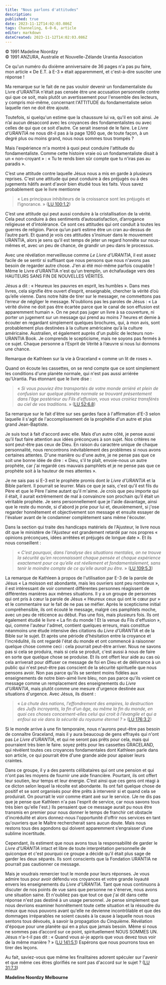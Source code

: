 ```yaml
---
title: "Nous parlons d'attitudes"
description: 
published: true
date: 2023-11-12T14:02:03.086Z
tags: Channeling, 6-0-6, article
editor: markdown
dateCreated: 2023-11-12T14:02:03.086Z
---
```


<p class="v-card v-sheet theme--light gray lighten-3 px-2 py-1">© 1991 Madeline Noordzy<br>© 1991 ANZURA, Australie et Nouvelle-Zélande Urantia Association</p>


Ce qu'un numéro du dixième anniversaire de 36 pages n'a pas pu faire, mon article « De E.T. à E-3 » était apparemment, et c'est-à-dire susciter une réponse !

Ma remarque sur le fait de ne pas vouloir devenir un fondamentaliste du Livre d'URANTIA n'était pas censée être une accusation personnelle contre qui que ce soit, mais plutôt un avertissement pour l'ensemble des lecteurs, y compris moi-même, concernant l'ATTITUDE du fondamentaliste selon laquelle rien ne doit être ajouté.

Toutefois, si quelqu'un estime que la chaussure lui va, qu'il en soit ainsi. Je n’ai aucun désaccord avec les croyances des fondamentalistes ou avec celles de qui que ce soit d’autre. Ce serait insensé de le faire. Le _Livre d'URANTIA_ ne nous dit-il pas à la page 1260 que, de toute façon, à un degré plus ou moins grand, nous nous sommes tous trompés ?

Mais l'expérience m'a montré à quoi peut conduire l'attitude du fondamentaliste. Comme cette histoire vraie où un fondamentaliste disait à un « non-croyant » : « Tu te rends bien sûr compte que tu n'iras pas au paradis ».

C’est une attitude contre laquelle Jésus nous a mis en garde à plusieurs reprises. C'est une attitude qui peut conduire à des préjugés ou à des jugements hâtifs avant d'avoir bien étudié tous les faits. Vous savez probablement que le livre mentionne

> « Les principaux inhibiteurs de la croissance sont les préjugés et l’ignorance. » ([LU 100:1.2](/fr/The_Urantia_Book/100#p1_2))

C’est une attitude qui peut aussi conduire à la cristallisation de la vérité. Cela peut conduire à des sentiments d’autosatisfaction, d’arrogance religieuse et d’intolérance. Ce sont ces attitudes qui ont conduit à toutes les guerres de religion. Parce qu’un parti estime être un cran au-dessus de l’autre parti. Et quand je vois ces attitudes s’insinuer dans le mouvement URANTIA, alors je sens qu’il est temps de jeter un regard honnête sur nous-mêmes et, avec un peu de chance, de grandir un peu dans le processus.

Avec une révélation merveilleuse comme _Le Livre d'URANTIA_, il est assez facile de se sentir si suffisant que nous pensons que nous n'avons pas besoin de regarder autre chose. J'en ai été moi-même parfois coupable ! Même le Livre d'URANTIA n'est qu'un tremplin, un échafaudage vers des HAUTEURS SANS FIN DE NOUVELLES VÉRITÉS.

Jésus a dit : « Heureux les pauvres en esprit, les humbles ». Dans mes livres, cela signifie être ouvert d’esprit, enseignable, chercher la vérité d’où qu’elle vienne. Dans notre hâte de tirer sur le messager, ne commettons pas l’erreur de négliger le message. N'oublions pas les paroles de Jésus : « La vérité divine ne doit pas être écartée parce que le canal de son effusion est apparemment humain ». On ne peut pas juger un livre à sa couverture, ni porter un jugement sur un message qui prend au moins 7 heures et demie à écouter en regardant simplement quelques brochures, qui, à mon avis, sont probablement plus destinées à la culture américaine qu'à la culture américaine. Australien, et également auprès d'un public de lecteurs non-URANTIA Book. Je comprends le scepticisme, mais ne soyons pas fermés à ce sujet. Chaque personne a l’Esprit de Vérité à l’œuvre si nous lui donnons une chance.

Remarque de Kathleen sur la vie à Graceland « comme un lit de roses ».

Quand on écoute les cassettes, on se rend compte que ce sont simplement les conditions d'une planète normale, qui n'est pas aussi arriérée qu'Urantia. Pas étonnant que le livre dise :

> « _Si vous pouviez être transportés de votre monde arriéré et plein de confusion sur quelque planète normale se trouvant présentement dans l’âge postérieur au Fils d’effusion, vous vous croiriez transférés au ciel de vos traditions._ » ([LU 52:6.8](/fr/The_Urantia_Book/52#p6_8))

Sa remarque sur le fait d'être sur ses gardes face à l'affirmation d'E-3 selon laquelle il s'agit de l'accomplissement de la prophétie d'un autre et plus grand Jean-Baptiste.

Je suis tout à fait d'accord avec elle. Mais d’un autre côté, je pense aussi qu’il faut faire attention aux idées préconçues à son sujet. Nos critères ne sont peut-être pas ceux de Dieu. En raison du caractère unique de chaque personnalité, nous rencontrons inévitablement des problèmes si nous avons certaines attentes. D'une manière ou d'une autre, je ne pense pas que ce soit une bonne idée de dire : « Dieu, s'il te plaît, envoie-nous un autre prophète, car j'ai regardé ces mauvais pamphlets et je ne pense pas que ce prophète soit à la hauteur de mes attentes ».

Je ne sais pas si E-3 est le prophète promis dont _le Livre d'URANTIA_ et la Bible parlent. Il pourrait se leurrer. Mais ce que je sais, c'est qu'il est fils du Père et que le Père l'aime autant qu'il m'aime. Je crois que peu importe qui il était, il aurait extrêmement de mal à convaincre son prochain qu’il était un véritable prophète. Je sens personnellement que je l'aide davantage, ainsi que le reste du monde, si d'abord je prie pour lui et, deuxièmement, si j'ose regarder honnêtement et objectivement son message et ensuite essayer de l'évaluer avant de le condamner complètement sans même l'écouter.

Dans la section qui traite des handicaps matériels de l'Ajusteur, le livre nous dit que le ministère de l'Ajusteur est grandement retardé par nos propres « opinions préconçues, idées arrêtées et préjugés de longue date ». Et ils nous conseillent :

> « _C’est pourquoi, dans l’analyse des situations mentales, on ne trouve la sécurité qu’en reconnaissant chaque pensée et chaque expérience exactement pour ce qu’elle est réellement et fondamentalement, sans tenir le moindre compte de ce qu’elle aurait pu être._ » ([LU 109:5.3](/fr/The_Urantia_Book/109#p5_3))

La remarque de Kathleen à propos de l'utilisation par E-3 de la parole de Jésus « La moisson est abondante, mais les ouvriers sont peu nombreux », il est intéressant de voir comment différentes personnes réagissent de différentes manières aux mêmes situations. Il y a un groupe de personnes qui ont pris à cœur la parole de Jésus « Heureux ceux qui ont le cœur pur » et le commentaire sur le fait de ne pas se méfier. Après le scepticisme initial compréhensible, ils ont écouté le message, malgré ces pamphlets moche, avec un peu de réticence au début. Pas une fois, mais plusieurs fois. Ils ont également étudié le livre « La fin du monde ! Et la venue du Fils d'effusion », qui, comme l'auteur l'admet, contient quelques erreurs, mais constitue néanmoins une étude intensive des citations du _Livre d'URANTIA_ et de la Bible sur le sujet. Et après une période d'hésitation entre la croyance et l'incrédulité, ils ont regardé l'état du monde et ont commencé à raisonner quelque chose comme ceci : cela pourrait peut-être arriver. Nous ne savons pas si cela se produira, mais si cela se produit, c'est aussi à nous de faire en sorte que quelque chose se produise. Et ils ont offert leur aide au cas où cela arriverait pour diffuser ce message de foi en Dieu et de délivrance à un public qui n'est peut-être pas conscient de la sécurité spirituelle que nous pensons avoir. Non pas parce qu'ils se sentent moins fidèles aux enseignements de notre bien-aimé livre bleu, non pas parce qu'ils voient ce message comme un remplacement des enseignements du _Livre d'URANTIA_, mais plutôt comme une mesure d'urgence destinée aux situations d'urgence. Avec Jésus, ils disent :

> « _La chute des nations, l’effondrement des empires, la destruction des Juifs incroyants, la fin d’un âge, ou même la fin du monde, en quoi ces choses concernent-elles celui qui croit à l’évangile et qui a enfoui sa vie dans la sécurité du royaume éternel ?_ » ([LU 176:3.2](/fr/The_Urantia_Book/176#p3_2))

Si le monde arrive à une fin temporaire, nous n'aurons peut-être pas besoin de connaître Graceland, mais il y aura beaucoup de gens effrayés qui n'ont pas _Le Livre d'URANTIA_, et qui ne seront pas prêts pour cela, mais qui pourraient très bien le faire. soyez prêts pour les cassettes GRACELAND, qui révèlent toutes ces croyances fondamentales dont Kathleen parle dans son article, ce qui pourrait être d'une grande aide pour apaiser leurs craintes.

Dans ce groupe, il y a des parents célibataires qui ont une pension et qui n'ont pas les moyens de fournir une aide financière. Pourtant, ils ont offert leur soutien, leur temps et leur énergie. C’est ainsi que ces gens ont réagi à ce dicton selon lequel la récolte est abondante. Ils ont fait quelque chose de positif et se sont organisés pour être prêts à intervenir si et quand cela se produirait. On pourrait le voir comme étant axé sur le service. (Je ne dis pas que je pense que Kathleen n'a pas l'esprit de service, car nous savons tous très bien qu'elle l'est.) Ils pensaient que ce message aurait pu nous être transmis en premier pour nous donner le temps de franchir cet obstacle d'incrédulité et alors donnez-nous l'opportunité d'offrir nos services en tant qu'ouvriers que le Maître rechercherait sans aucun doute. Mais nous restons tous des agondons qui doivent apparemment s’engraisser d’une sublime incertitude.

Cependant, ils estiment que nous avons tous la responsabilité de garder le _Livre d'URANTIA_ intact et libre de toute interprétation personnelle de quiconque et c'est pourquoi ce groupe a décidé qu'il était plus sage de garder les deux séparés. Ils sont conscients que la Fondation URANTIA ne pourrait pas cautionner ce message.

Mais je voudrais remercier tout le monde pour leurs réponses. Je vous admire tous pour avoir défendu vos croyances et votre grande loyauté envers les enseignements du _Livre d'URANTIA_. Tant que nous continuons à discuter de nos points de vue sans que personne ne s'énerve, nous avons une situation saine. Et n'oubliez pas que tout ce que j'ai dit dans cette réponse n'est pas destiné à un usage personnel. Je pense simplement que nous devrions examiner honnêtement toute cette situation et la résoudre du mieux que nous pouvons avant qu'elle ne devienne incontrôlable et que des dommages irréparables ne soient causés à la cause à laquelle nous nous sentons tous dévoués, à savoir la propagation du Cinquième. Révélation d'époque pour une planète qui en a plus que jamais besoin. Même si nous ne sommes pas d’accord sur ce point, spirituellement NOUS SOMMES UN. Jésus n'a-t-il pas dit : « Quand vous ai-je appris que vous devez tous voir de la même manière ? » ([LU 141:5.1](/fr/The_Urantia_Book/141#p5_1)) Espérons que nous pourrons tous en tirer des leçons.

Au fait, saviez-vous que même les finalitaires adorent spéculer sur l'avenir et que même ces êtres glorifiés ne sont pas d'accord sur le sujet ? ([LU 31:7.3](/fr/The_Urantia_Book/31#p7_3))

**Madeline Noordzy**
**Melbourne**

